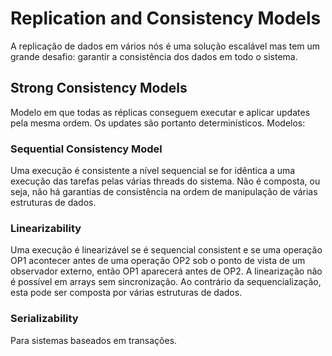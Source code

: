 # Replication and Consistency Models

A replicação de dados em vários nós é uma solução escalável mas tem um grande desafio: garantir a consistência dos dados em todo o sistema.

## Strong Consistency Models

Modelo em que todas as réplicas conseguem executar e aplicar updates pela mesma ordem. Os updates são portanto determinísticos. Modelos:

### Sequential Consistency Model

Uma execução é consistente a nível sequencial se for idêntica a uma execução das tarefas pelas várias threads do sistema. Não é composta, ou seja, não há garantias de consistência na ordem de manipulação de várias estruturas de dados.

### Linearizability

Uma execução é linearizável se é sequencial consistent e se uma operação OP1 acontecer antes de uma operação OP2 sob o ponto de vista de um observador externo, então OP1 aparecerá antes de OP2. A linearização não é possível em arrays sem sincronização. Ao contrário da sequencialização, esta pode ser composta por várias estruturas de dados. 

### Serializability

Para sistemas baseados em transações. 